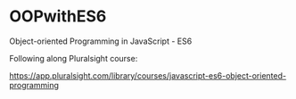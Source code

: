 # OOPwithES6
Object-oriented Programming in JavaScript - ES6

Following along Pluralsight course:

https://app.pluralsight.com/library/courses/javascript-es6-object-oriented-programming
